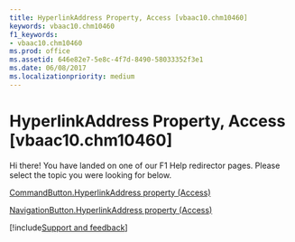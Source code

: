 ```yaml
---
title: HyperlinkAddress Property, Access [vbaac10.chm10460]
keywords: vbaac10.chm10460
f1_keywords:
- vbaac10.chm10460
ms.prod: office
ms.assetid: 646e82e7-5e8c-4f7d-8490-58033352f3e1
ms.date: 06/08/2017
ms.localizationpriority: medium
---
```



# HyperlinkAddress Property, Access [vbaac10.chm10460]

Hi there! You have landed on one of our F1 Help redirector pages. Please select the topic you were looking for below.

[CommandButton.HyperlinkAddress property (Access)](https://msdn.microsoft.com/library/7efa1230-955b-183c-a459-1b2598eb9163%28Office.15%29.aspx)

[NavigationButton.HyperlinkAddress property (Access)](https://msdn.microsoft.com/library/4696efa1-b42b-eb4b-77eb-f0df10c9d131%28Office.15%29.aspx)

[!include[Support and feedback](~/includes/feedback-boilerplate.md)]